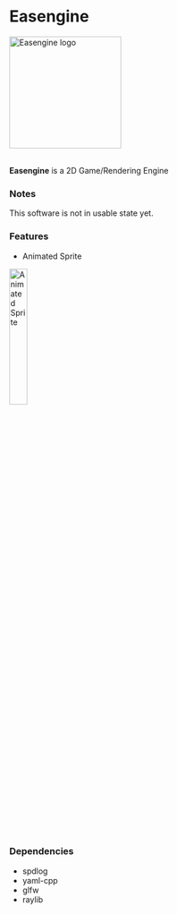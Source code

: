 # Easengine

<img src="https://raw.githubusercontent.com/Lexographics/Easengine/main/.gh_resources/icon-1024x.png" width="200" alt="Easengine logo"><br><br>


**Easengine** is a 2D Game/Rendering Engine


### Notes
   This software is not in usable state yet.


### Features
   - Animated Sprite <br>
   <!-- ![Animated Sprite 2D](https://raw.githubusercontent.com/Lexographics/Easengine/main/.gh_resources/anim.gif) -->
   <img alt="Animated Sprite" src="https://raw.githubusercontent.com/Lexographics/Easengine/main/.gh_resources/anim.gif" width="25%"><br><br><br>




### Dependencies
   - spdlog
   - yaml-cpp
   - glfw
   - raylib
